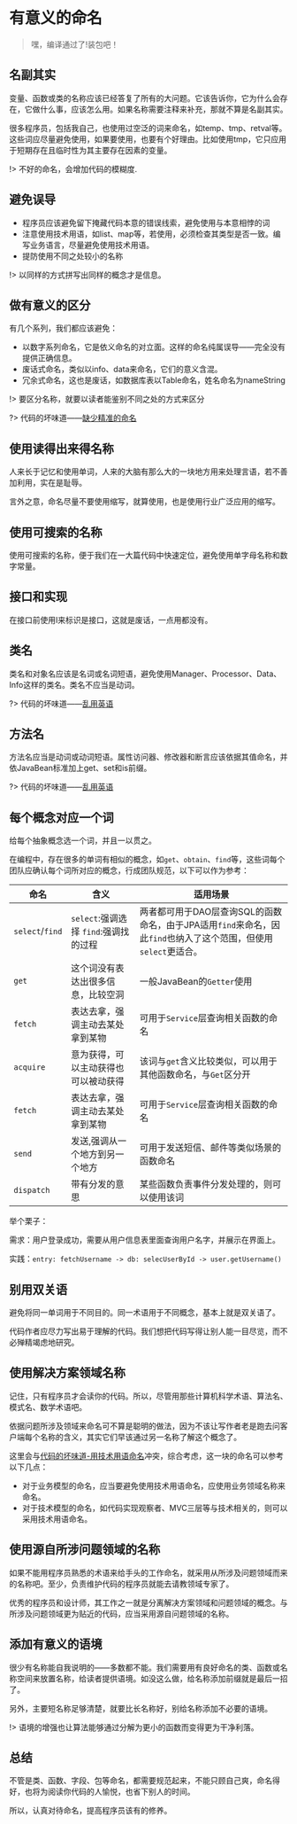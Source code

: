 # 有意义的命名

> 嘿，编译通过了!装包吧！

## 名副其实

变量、函数或类的名称应该已经答复了所有的大问题。它该告诉你，它为什么会存在，它做什么事，应该怎么用。如果名称需要注释来补充，那就不算是名副其实。

很多程序员，包括我自己，也使用过空泛的词来命名，如temp、tmp、retval等。这些词应尽量避免使用，如果要使用，也要有个好理由。比如使用tmp，它只应用于短期存在且临时性为其主要存在因素的变量。

!> 不好的命名，会增加代码的模糊度.

## 避免误导

- 程序员应该避免留下掩藏代码本意的错误线索，避免使用与本意相悖的词
- 注意使用技术用语，如list、map等，若使用，必须检查其类型是否一致。编写业务语言，尽量避免使用技术用语。
- 提防使用不同之处较小的名称

!> 以同样的方式拼写出同样的概念才是信息。

## 做有意义的区分

有几个系列，我们都应该避免：

- 以数字系列命名，它是依义命名的对立面。这样的命名纯属误导——完全没有提供正确信息。
- 废话式命名，类似以info、data来命名，它们的意义含混。
- 冗余式命名，这也是废话，如数据库表以Table命名，姓名命名为nameString

!> 要区分名称，就要以读者能鉴别不同之处的方式来区分

?> 代码的坏味道——[缺少精准的命名](http://localhost:3000/#/程序设计/代码的坏味道?id=_3-缺少精准的命名)

## 使用读得出来得名称

人来长于记忆和使用单词，人来的大脑有那么大的一块地方用来处理言语，若不善加利用，实在是耻辱。

言外之意，命名尽量不要使用缩写，就算使用，也是使用行业广泛应用的缩写。

## 使用可搜索的名称

使用可搜索的名称，便于我们在一大篇代码中快速定位，避免使用单字母名称和数字常量。

## 接口和实现

在接口前使用I来标识是接口，这就是废话，一点用都没有。

## 类名

类名和对象名应该是名词或名词短语，避免使用Manager、Processor、Data、Info这样的类名。类名不应当是动词。

?> 代码的坏味道——[乱用英语](http://localhost:3000/#/程序设计/代码的坏味道?id=_5-乱用英语)

## 方法名

方法名应当是动词或动词短语。属性访问器、修改器和断言应该依据其值命名，并依JavaBean标准加上get、set和is前缀。

?> 代码的坏味道——[乱用英语](http://localhost:3000/#/程序设计/代码的坏味道?id=_5-乱用英语)

## 每个概念对应一个词

给每个抽象概念选一个词，并且一以贯之。

在编程中，存在很多的单词有相似的概念，如`get`、`obtain`、`find`等，这些词每个团队应确认每个词所对应的概念，行成团队规范，以下可以作为参考：

命名 | 含义 | 适用场景
---------|----------|---------
 `select`/`find` | `select`:强调选择 `find`:强调找的过程 | 两者都可用于DAO层查询SQL的函数命名，由于JPA适用`find`来命名，因此`find`也纳入了这个范围，但使用`select`更适合。
 `get` | 这个词没有表达出很多信息，比较空洞 | 一般JavaBean的`Getter`使用
 `fetch` | 表达去拿，强调主动去某处拿到某物 | 可用于`Service`层查询相关函数的命名
 `acquire` | 意为获得，可以主动获得也可以被动获得 | 该词与`get`含义比较类似，可以用于其他函数命名，与`Get`区分开
 `fetch` | 表达去拿，强调主动去某处拿到某物 | 可用于`Service`层查询相关函数的命名
 `send` | 发送,强调从一个地方到另一个地方 | 可用于发送短信、邮件等类似场景的函数命名
 `dispatch` | 带有分发的意思 | 某些函数负责事件分发处理的，则可以使用该词

举个栗子：

需求：用户登录成功，需要从用户信息表里面查询用户名字，并展示在界面上。

实践：`entry: fetchUsername -> db: selecUserById -> user.getUsername()`

## 别用双关语

避免将同一单词用于不同目的。同一术语用于不同概念，基本上就是双关语了。

代码作者应尽力写出易于理解的代码。我们想把代码写得让别人能一目尽览，而不必殚精竭虑地研究。

## 使用解决方案领域名称

记住，只有程序员才会读你的代码。所以，尽管用那些计算机科学术语、算法名、模式名、数学术语吧。

依据问题所涉及领域来命名可不算是聪明的做法，因为不该让写作者老是跑去问客户端每个名称的含义，其实它们早该通过另一名称了解这个概念了。

这里会与[代码的坏味道-用技术用语命名](http://localhost:3000/#/程序设计/代码的坏味道?id=_4-用技术用语命名)冲突，综合考虑，这一块的命名可以参考以下几点：

- 对于业务模型的命名，应当要避免使用技术用语命名，应使用业务领域名称来命名。
- 对于技术模型的命名，如代码实现观察者、MVC三层等与技术相关的，则可以采用技术用语命名。

## 使用源自所涉问题领域的名称

如果不能用程序员熟悉的术语来给手头的工作命名，就采用从所涉及问题领域而来的名称吧。至少，负责维护代码的程序员就能去请教领域专家了。

优秀的程序员和设计师，其工作之一就是分离解决方案领域和问题领域的概念。与所涉及问题领域更为贴近的代码，应当采用源自问题领域的名称。

## 添加有意义的语境

很少有名称能自我说明的——多数都不能。我们需要用有良好命名的类、函数或名称空间来放置名称，给读者提供语境。如没这么做，给名称添加前缀就是最后一招了。

另外，主要短名称足够清楚，就要比长名称好，别给名称添加不必要的语境。

!> 语境的增强也让算法能够通过分解为更小的函数而变得更为干净利落。

## 总结

不管是类、函数、字段、包等命名，都需要规范起来，不能只顾自己爽，命名得好，也将为阅读你代码的人愉悦，也省下别人的时间。

所以，认真对待命名，提高程序员该有的修养。
